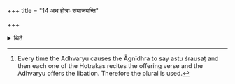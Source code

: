 +++
title = "14 अथ होत्राः संयाजयन्ति"

+++

<details><summary>थिते</summary>

14. Then they[^1] cause the Hotras to be offered.  

[^1]: Every time the Adhvaryu causes the Āgnīdhra to say astu śrauṣaṭ and then each one of the Hotrakas recites the offering verse and the Adhvaryu offers the libation. Therefore the plural is used.  

[^2]: The word hotra is equivalent to the Hotrakas here. Cf. ŚB IV.2.1.29.  

[^3]: Cf. ŚB IV.2.1.32; KB XIII.6.  
</details>
